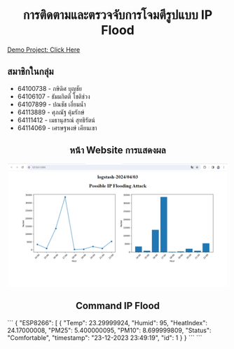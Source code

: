 <h1 align="center">การติดตามและตรวจจับการโจมตีรูปแบบ IP Flood </h1>
<a href="https://youtu.be/7a5WHILv9g8?si=H1zcb4_viN3Jz7WL">Demo Project: Click Here</a> 
<h2>สมาชิกในกลุ่ม</h2>
<ul>
    <li>64100738 - กษิดิศ บุญชัย</li>
    <li>64106107 - ธัมมกิตติ์ โชติช่วง</li>
    <li>64107899 - ปณชัช เอี่ยมน้ำ</li>
    <li>64113889 - ศุภณัฐ คุ้มรักษ์</li>
    <li>64111412 - เมธานุสรณ์ สุทธิรัตน์</li>
    <li>64114069 - เศรษฐพงษ์ เคียนเขา</li>
</ul>
<h2 align="center">หน้า Website การแสดงผล</h1>
<p align="center">
        <img src="static/images/website.png" width="500">
    </p>
<h2 align="center">Command IP Flood</h1>
```
{
  "ESP8266": [
    {
      "Temp": 23.29999924,
      "Humid": 95,
      "HeatIndex": 24.17000008,
      "PM25": 5.400000095,
      "PM10": 8.699999809,
      "Status": "Comfortable",
      "timestamp": "23-12-2023 23:49:19",
      "id": 1
    }
}
```
```
